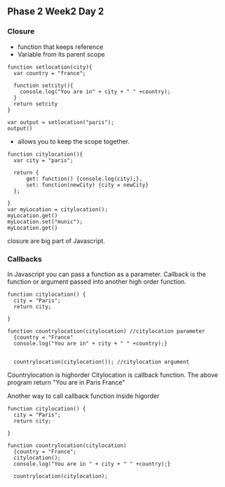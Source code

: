 ## Phase 2 Week2 Day 2
### Closure

- function that keeps reference
- Variable from its parent scope


```
function setlocation(city){
  var country = "france";

  function setcity(){
    console.log("You are in" + city + " " +country);
  }
  return setcity
}

var output = setlocation("paris");
output()
```


- allows you to keep the scope together.

```
function citylocation(){
  var city = "paris";

  return {
      get: function() {console.log(city);},
      set: function(newCity) {city = newCity}
  };

}
var myLocation = citylocation();
myLocation.get()
myLocation.set("munic");
myLocation.get()

```
closure are big part of Javascript.

### Callbacks
In Javascript you can pass a function as a parameter.
Callback is the function or argument passed into another high order function.
```
function citylocation() {
  city = "Paris";
  return city;

}

function countrylocation(citylocation) //citylocation parameter
  {country = "France"
  console.log("You are in" + city + " " +country);}


  countrylocation(citylocation()); //citylocation argument
```

Countrylocation is highorder
Citylocation is callback function.
The above program return "You are in Paris France"


Another way to call callback function inside higorder

```
function citylocation() {
  city = "Paris";
  return city;

}

function countrylocation(citylocation)
  {country = "France";
  citylocation();
  console.log("You are in " + city + " " +country);}

  countrylocation(citylocation);
```







